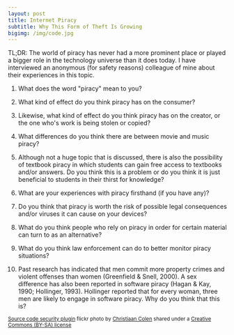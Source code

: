 ```yaml
---
layout: post
title: Internet Piracy
subtitle: Why This Form of Theft Is Growing
bigimg: /img/code.jpg
---
```


TL;DR: The world of piracy has never had a more prominent place or played a bigger role in the technology universe than it does today. I have interviewed an anonymous (for safety reasons) colleague of mine about their experiences in this topic.

1. What does the word "piracy" mean to you?

2. What kind of effect do you think piracy has on the consumer?

3. Likewise, what kind of effect do you think piracy has on the creator, or the one who's work is being stolen or copied?

4. What differences do you think there are between movie and music piracy?

5. Although not a huge topic that is discussed, there is also the possibility of textbook piracy in which students can gain free access to textbooks and/or answers. Do you think this is a problem or do you think it is just beneficial to students in their thirst for knowledge?

6. What are your experiences with piracy firsthand (if you have any)?

7. Do you think that piracy is worth the risk of possible legal consequences and/or viruses it can cause on your devices?

8. What do you think people who rely on piracy in order for certain material can turn to as an alternative?

9. What do you think law enforcement can do to better monitor piracy situations?

10. Past research has indicated that men commit more property crimes and violent offenses than women (Greenfield & Snell, 2000). A sex difference has also been reported in software piracy (Hagan & Kay, 1990; Hollinger, 1993). Hollinger reported that for every woman, three men are likely to engage in software piracy. Why do you think that this is?

<small> <a title="Source code security plugin" href="https://flickr.com/photos/christiaancolen/20013034763">Source code security plugin</a> flickr photo by <a href="https://flickr.com/people/christiaancolen">Christiaan Colen</a> shared under a <a href="https://creativecommons.org/licenses/by-sa/2.0/">Creative Commons (BY-SA) license</a> </small>
